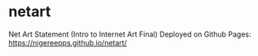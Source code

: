 # netart
Net Art Statement (Intro to Internet Art Final) 
Deployed on Github Pages:
  https://nigereepps.github.io/netart/
